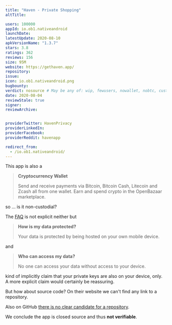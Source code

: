 ```yaml
---
title: "Haven - Private Shopping"
altTitle: 

users: 100000
appId: io.ob1.nativeandroid
launchDate: 
latestUpdate: 2020-08-10
apkVersionName: "1.3.7"
stars: 3.8
ratings: 362
reviews: 156
size: 95M
website: https://gethaven.app/
repository: 
issue: 
icon: io.ob1.nativeandroid.png
bugbounty: 
verdict: nosource # May be any of: wip, fewusers, nowallet, nobtc, custodial, nosource, nonverifiable, reproducible, bounty, defunct
date: 2020-08-04
reviewStale: true
signer: 
reviewArchive:


providerTwitter: HavenPrivacy
providerLinkedIn: 
providerFacebook: 
providerReddit: havenapp

redirect_from:
  - /io.ob1.nativeandroid/
---
```



This app is also a

> **Cryptocurrency Wallet**
> 
> Send and receive payments via Bitcoin, Bitcoin Cash, Litecoin and Zcash all
  from one wallet. Earn and spend crypto in the OpenBazaar marketplace.

so ... is it non-custodial?

The [FAQ](https://gethaven.app/faq/) is not explicit neither but

> **How is my data protected?**
> 
> Your data is protected by being hosted on your own mobile device.

and

> **Who can access my data?**
> 
> No one can access your data without access to your device.

kind of implicitly claim that your private keys are also on your device, only.
A more explicit claim would certainly be reassuring.

But how about source code? On their website we can't find any link to a
repository.

Also on GitHub [there is no clear candidate for a repository](https://github.com/search?q=%22io.ob1.nativeandroid%22).

We conclude the app is closed source and thus **not verifiable**.
